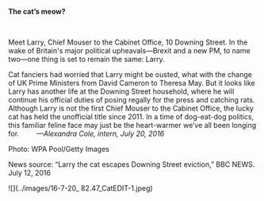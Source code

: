 **The cat’s meow?**

 

Meet Larry, Chief Mouser to the Cabinet Office, 10 Downing Street. In the wake of Britain's major political upheavals—Brexit and a new PM, to name two—one thing is set to remain the same: Larry. 

Cat fanciers had worried that Larry might be ousted, what with the change of UK Prime Ministers from David Cameron to Theresa May. But it looks like L​arry has another life at the Downing Street household, where he will continue his official duties of posing regally for the press and catching rats. Although Larry is not the first Chief Mouser to the Cabinet Office, the lucky cat has held the unofficial title since 2011. In a time of dog-eat-dog politics, this familiar feline face may just be the heart-warmer we’ve all been longing for.         *—A​lexandra Cole, intern, July 20, 2016*  

Photo: WPA Pool/Getty Images 

News source: “Larry the cat escapes Downing Street eviction,” B​BC NEWS. J​uly 12, 2016

![](../images/16-7-20_ 82.47_CatEDIT-1.jpeg)
